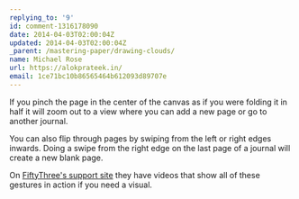```yaml
---
replying_to: '9'
id: comment-1316178090
date: 2014-04-03T02:00:04Z
updated: 2014-04-03T02:00:04Z
_parent: /mastering-paper/drawing-clouds/
name: Michael Rose
url: https://alokprateek.in/
email: 1ce71bc10b86565464b612093d89707e
---
```


If you pinch the page in the center of the canvas as if you were folding it in
half it will zoom out to a view where you can add a new page or go to another
journal.

You can also flip through pages by swiping from the left or right edges inwards.
Doing a swipe from the right edge on the last page of a journal will create a
new blank page.

On
[FiftyThree's support site](https://support.fiftythree.com/hc/en-us/articles/201592322-Basic-Features)
they have videos that show all of these gestures in action if you need a visual.
